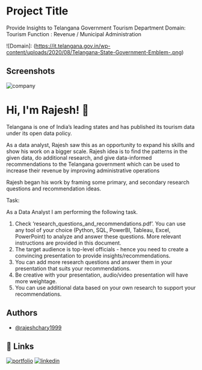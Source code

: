 
# Project Title

Provide Insights to Telangana Government Tourism Department
 Domain: Tourism        Function : Revenue / Municipal Administration

 




![Domain]: (https://it.telangana.gov.in/wp-content/uploads/2020/08/Telangana-State-Government-Emblem-.png)

## Screenshots

![company](https://user-images.githubusercontent.com/104690664/231124856-7545f259-8c90-41f3-89ba-b25842977b79.PNG)



# Hi, I'm Rajesh! 👋

Telangana is one of India’s leading states and has published its tourism data under its open data policy.


As a data analyst, Rajesh saw this as an opportunity to expand his skills and show his work on a bigger scale. Rajesh idea is to find the patterns in the given data, do additional research, and give data-informed recommendations to the Telangana government which can be used to increase their revenue by improving administrative operations

Rajesh began his work by framing some primary, and secondary research questions and recommendation ideas.


Task:

As a Data Analyst I am performing  the following task.
1.    Check ‘research_questions_and_recommendations.pdf’. You can use any tool of your choice (Python, SQL, PowerBI, Tableau, Excel, PowerPoint) to analyze and answer these questions. More relevant instructions are provided in this document.
2.    The target audience is top-level officials - hence you need to create a convincing presentation to provide insights/recommendations.
3.    You can add more research questions and answer them in your presentation that suits your recommendations.
4.    Be creative with your presentation, audio/video presentation will have more weightage.
5.    You can use additional data based on your own research to support your recommendations.

## Authors

- [@rajeshchary1999](https://github.com/rajeshchary1999)


## 🔗 Links
[![portfolio](https://fl-designassembly-media.s3.amazonaws.com/uploads/2016/09/Portfolio_Logo_black__2016-02-01.png)](https://rajeshchary1999.github.io/Rajesh-Portfolio.github.io/)
[![linkedin](https://img.shields.io/badge/linkedin-0A66C2?style=for-the-badge&logo=linkedin&logoColor=white)](https://www.linkedin.com/in/rajesh-gottoju/)


